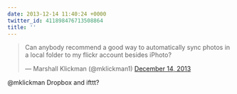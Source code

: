 ```yaml
---
date: 2013-12-14 11:40:24 +0000
twitter_id: 411898476713508864
title: ''
---
```


<blockquote class="twitter-tweet"><p lang="en" dir="ltr">Can anybody recommend a good way to automatically sync photos in a local folder to my flickr account besides iPhoto?</p>&mdash; Marshall Klickman (@mklickman1) <a href="https://twitter.com/mklickman1/status/411891636491149313?ref_src=twsrc%5Etfw">December 14, 2013</a></blockquote>
<script async src="https://platform.twitter.com/widgets.js" charset="utf-8"></script>

@mklickman Dropbox and ifttt?
